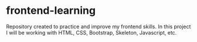 # frontend-learning
Repository created to practice and improve my frontend skills. In this project I will be working with HTML, CSS, Bootstrap, Skeleton, Javascript, etc.
